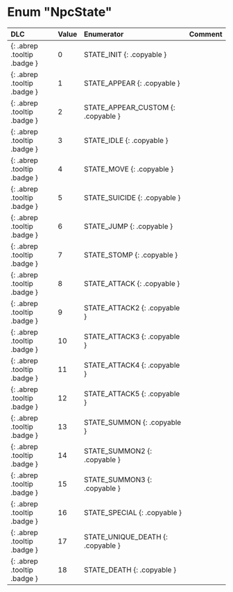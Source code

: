 # Enum "NpcState"
|DLC|Value|Enumerator|Comment|
|:--|:--|:--|:--|
|[ ](#){: .abrep .tooltip .badge }|0 |STATE_INIT {: .copyable } |  |
|[ ](#){: .abrep .tooltip .badge }|1 |STATE_APPEAR {: .copyable } |  |
|[ ](#){: .abrep .tooltip .badge }|2 |STATE_APPEAR_CUSTOM {: .copyable } |  |
|[ ](#){: .abrep .tooltip .badge }|3 |STATE_IDLE {: .copyable } |  |
|[ ](#){: .abrep .tooltip .badge }|4 |STATE_MOVE {: .copyable } |  |
|[ ](#){: .abrep .tooltip .badge }|5 |STATE_SUICIDE {: .copyable } |  |
|[ ](#){: .abrep .tooltip .badge }|6 |STATE_JUMP {: .copyable } |  |
|[ ](#){: .abrep .tooltip .badge }|7 |STATE_STOMP {: .copyable } |  |
|[ ](#){: .abrep .tooltip .badge }|8 |STATE_ATTACK {: .copyable } |  |
|[ ](#){: .abrep .tooltip .badge }|9 |STATE_ATTACK2 {: .copyable } |  |
|[ ](#){: .abrep .tooltip .badge }|10 |STATE_ATTACK3 {: .copyable } |  |
|[ ](#){: .abrep .tooltip .badge }|11 |STATE_ATTACK4 {: .copyable } |  |
|[ ](#){: .abrep .tooltip .badge }|12 |STATE_ATTACK5 {: .copyable } |  |
|[ ](#){: .abrep .tooltip .badge }|13 |STATE_SUMMON {: .copyable } |  |
|[ ](#){: .abrep .tooltip .badge }|14 |STATE_SUMMON2 {: .copyable } |  |
|[ ](#){: .abrep .tooltip .badge }|15 |STATE_SUMMON3 {: .copyable } |  |
|[ ](#){: .abrep .tooltip .badge }|16 |STATE_SPECIAL {: .copyable } |  |
|[ ](#){: .abrep .tooltip .badge }|17 |STATE_UNIQUE_DEATH {: .copyable } |  |
|[ ](#){: .abrep .tooltip .badge }|18 |STATE_DEATH {: .copyable } |  |

